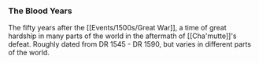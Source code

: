 ### The Blood Years

The fifty years after the [[Events/1500s/Great War]], a time of great hardship in many parts of the world in the aftermath of [[Cha'mutte]]'s defeat. Roughly dated from DR 1545 - DR 1590, but varies in different parts of the world. 

